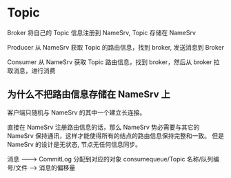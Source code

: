 # Topic

Broker 将自己的 Topic 信息注册到 NameSrv, Topic 存储在 NameSrv

Producer 从 NameSrv 获取 Topic 的路由信息，找到 broker, 发送消息到 Broker 

Consumer 从 NameSrv 获取 Topic 路由信息，找到 broker，然后从 broker 拉取消息，进行消费



## 为什么不把路由信息存储在 NameSrv 上
客户端只随机与 NameSrv 的其中一个建立长连接。

直接在 NameSrv 注册路由信息的话，那么 NameSrv 势必需要与其它的 NameSrv 保持通讯，这样才能使得所有的结点的路由信息保持完整和一致。
但是 NameSrv 的设计是无状态, 节点无任何信息同步。 





消息 ---> CommitLog
分配到对应的对象  consumequeue/Topic 名称/队列编号/文件 --> 消息的偏移量